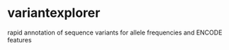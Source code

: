 variantexplorer
===============

rapid annotation of sequence variants for allele frequencies and ENCODE features

